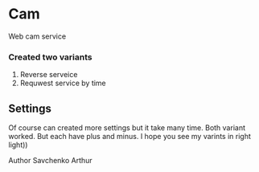 # Cam
Web cam service

### Created two variants
1. Reverse serveice
2. Requwest service by time

## Settings
Of course can created more settings but it take many time.
Both variant worked. But each have plus and minus. 
I hope you see my varints in right light))

Author
Savchenko Arthur
